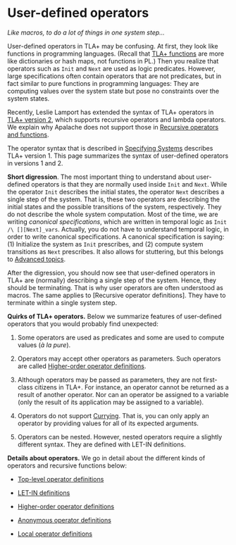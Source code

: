 # User-defined operators

_Like macros, to do a lot of things in one system step..._

User-defined operators in TLA+ may be confusing. At first, they look like
functions in programming languages. (Recall that [TLA+
functions](./functions.md) are more like dictionaries or hash maps, not
functions in PL.) Then you realize that operators such as `Init` and `Next` are
used as logic predicates. However, large specifications often contain operators
that are not predicates, but in fact similar to pure functions in
programming languages: They are computing values over the system state but pose
no constraints over the system states. 

Recently, Leslie Lamport has extended the syntax of TLA+ operators in [TLA+
version 2], which supports recursive operators and lambda operators.
We explain why Apalache does not support those in [Recursive operators and functions]. 

The operator syntax that is described in [Specifying Systems] describes TLA+
version 1. This page summarizes the syntax of user-defined operators in
versions 1 and 2.

**Short digression**. The most important thing to understand about user-defined
operators is that they are normally used inside `Init` and `Next`. While the
operator `Init` describes the initial states, the operator `Next` describes a
single step of the system. That is, these two operators are describing the
initial states and the possible transitions of the system, respectively. They
do not describe the whole system computation. Most of the time, we are writing
*canonical specifications*, which are written in temporal logic as `Init /\
[][Next]_vars`. Actually, you do not have to understand temporal logic, in
order to write canonical specifications. A canonical specification is saying:
(1) Initialize the system as `Init` prescribes, and (2) compute system
transitions as `Next` prescribes. It also allows for stuttering, but this
belongs to [Advanced topics].

After the digression, you should now see that user-defined operators in TLA+
are (normally) describing a single step of the system. Hence, they should be
terminating. That is why user operators are often understood as macros. The
same applies to [Recursive operator definitions]. They have to
terminate within a single system step.

**Quirks of TLA+ operators.** Below we summarize features of
user-defined operators that you would probably find unexpected:

  1. Some operators are used as predicates and some are used to compute
  values (*à la pure*).

  2. Operators may accept other operators as parameters. Such operators are
  called [Higher-order operator definitions].

  3. Although operators may be passed as parameters, they are not first-class
  citizens in TLA+. For instance, an operator cannot be returned as a result of
  another operator. Nor can an operator be assigned to a variable (only the result
  of its application may be assigned to a variable).

  4. Operators do not support [Currying]. That is, you can only apply an operator
  by providing values for all of its expected arguments.

  5. Operators can be nested. However, nested operators require a slightly
  different syntax. They are defined with LET-IN definitions.

**Details about operators.** We go in detail about the different kinds of operators
and recursive functions below:

 - [Top-level operator definitions]

 - [LET-IN definitions]

 - [Higher-order operator definitions]

 - [Anonymous operator definitions]

 - [Local operator definitions]



[Specifying Systems]: http://lamport.azurewebsites.net/tla/book.html?back-link=user-operators.html
[Advanced topics]: http://lamport.azurewebsites.net/tla/advanced.html?back-link=user-operators.html
[TLA+ version 2]: https://lamport.azurewebsites.net/tla/tla2-guide.pdf
[Currying]: https://en.wikipedia.org/wiki/Currying

[Top-level operator definitions]: ./user/top-level-operators.md
[LET-IN definitions]: ./user/let-in.md
[Higher-order operator definitions]: ./user/higher-order-operators.md
[Anonymous operator definitions]: ./user/lambdas.md
[Local operator definitions]: ./user/local-operators.md
[Recursive operators and functions]: ../apalache/principles/recursive.md

